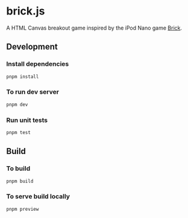 # brick.js

A HTML Canvas breakout game inspired by the iPod Nano game [Brick](https://apple.fandom.com/wiki/Games_on_1st_and_2nd_Gen._iPod_Nano#Brick).

## Development
### Install dependencies
```sh
pnpm install
```
### To run dev server
```sh
pnpm dev
```

### Run unit tests
```sh
pnpm test
```

## Build
### To build
```sh
pnpm build
```
### To serve build locally
```sh
pnpm preview
```
